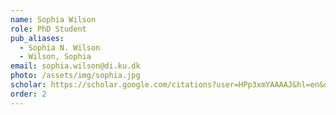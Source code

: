 ```yaml
---
name: Sophia Wilson
role: PhD Student
pub_aliases:
  - Sophia N. Wilson
  - Wilson, Sophia
email: sophia.wilson@di.ku.dk
photo: /assets/img/sophia.jpg
scholar: https://scholar.google.com/citations?user=HPp3xmYAAAAJ&hl=en&oi=ao
order: 2
---
```


